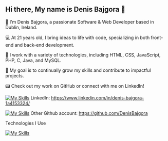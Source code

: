 ## Hi there, My name is Denis Bajgora 👋

👋 I'm Denis Bajgora, a passionate Software & Web Developer based in Dublin, Ireland.

💻 At 21 years old, I bring ideas to life with code, specializing in both front-end and back-end development.

🚀 I work with a variety of technologies, including HTML, CSS, JavaScript, PHP, C, Java, and MySQL.

🎯 My goal is to continually grow my skills and contribute to impactful projects.

📟 Check out my work on GitHub or connect with me on LinkedIn!

[![My Skills](https://skillicons.dev/icons?i=,linkedin)](https://skillicons.dev) LinkedIn: https://www.linkedin.com/in/denis-bajgora-1a4153324/

[![My Skills](https://skillicons.dev/icons?i=,github)](https://skillicons.dev) Other Github account: https://github.com/DenisBajgora

Technologies I Use

[![My Skills](https://skillicons.dev/icons?i=,html,css,js,php,c,java,mysql)](https://skillicons.dev)
